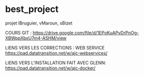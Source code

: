 # best_project
projet lBruguier, vMaroun, sBizet

COURS GIT :
https://drive.google.com/file/d/1EPoKuAPvDrPnOg-XBWppXbxU7m4-ASHM/view

LIENS VERS LES CORRECTIONS : WEB SERVICE
https://pad.datatransition.net/w/ajc-webservices/

LIENS VERS L'INSTALLATION FAIT AVEC GLENN:
https://pad.datatransition.net/w/ajc-docker/
